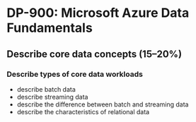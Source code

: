 # DP-900: Microsoft Azure Data Fundamentals

## Describe core data concepts (15–20%) 
###  Describe types of core data workloads 
* describe batch data 
* describe streaming data 
* describe the difference between batch and streaming data 
* describe the characteristics of relational data 
